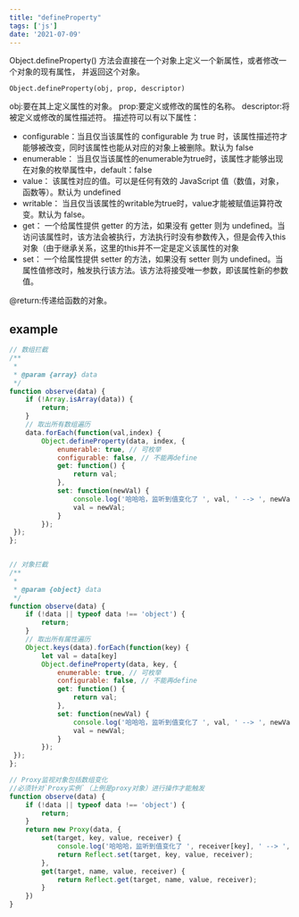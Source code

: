 ```yaml
---
title: "defineProperty"
tags: ['js']
date: '2021-07-09'
---
```

Object.defineProperty() 方法会直接在一个对象上定义一个新属性，或者修改一个对象的现有属性， 并返回这个对象。

```
Object.defineProperty(obj, prop, descriptor)
```

obj:要在其上定义属性的对象。
prop:要定义或修改的属性的名称。
descriptor:将被定义或修改的属性描述符。
描述符可以有以下属性：

+ configurable：当且仅当该属性的 configurable 为 true 时，该属性描述符才能够被改变，同时该属性也能从对应的对象上被删除。默认为 false
+ enumerable： 当且仅当该属性的enumerable为true时，该属性才能够出现在对象的枚举属性中，default：false
+ value： 该属性对应的值。可以是任何有效的 JavaScript 值（数值，对象，函数等）。默认为 undefined
+ writable： 当且仅当该属性的writable为true时，value才能被赋值运算符改变。默认为 false。
+ get： 一个给属性提供 getter 的方法，如果没有 getter 则为 undefined。当访问该属性时，该方法会被执行，方法执行时没有参数传入，但是会传入this对象（由于继承关系，这里的this并不一定是定义该属性的对象
+ set： 一个给属性提供 setter 的方法，如果没有 setter 则为 undefined。当属性值修改时，触发执行该方法。该方法将接受唯一参数，即该属性新的参数值。

@return:传递给函数的对象。

## example

```js
// 数组拦截
/**
 * 
 * @param {array} data 
 */
function observe(data) {
    if (!Array.isArray(data)) {
        return;
    }
    // 取出所有数组遍历
    data.forEach(function(val,index) {
        Object.defineProperty(data, index, {
            enumerable: true, // 可枚举
            configurable: false, // 不能再define
            get: function() {
                return val;
            },
            set: function(newVal) {
                console.log('哈哈哈，监听到值变化了 ', val, ' --> ', newVal);
                val = newVal;
            }
        });
 });
};


// 对象拦截
/**
 * 
 * @param {object} data 
 */
function observe(data) {
    if (!data || typeof data !== 'object') {
        return;
    }
    // 取出所有属性遍历
    Object.keys(data).forEach(function(key) {
        let val = data[key]
        Object.defineProperty(data, key, {
            enumerable: true, // 可枚举
            configurable: false, // 不能再define
            get: function() {
                return val;
            },
            set: function(newVal) {
                console.log('哈哈哈，监听到值变化了 ', val, ' --> ', newVal);
                val = newVal;
            }
        });
 });
};

// Proxy监视对象包括数组变化
//必须针对`Proxy实例`（上例是proxy对象）进行操作才能触发
function observe(data) {
    if (!data || typeof data !== 'object') {
        return;
    }
    return new Proxy(data, {
        set(target, key, value, receiver) {
            console.log('哈哈哈，监听到值变化了 ', receiver[key], ' --> ', value);
            return Reflect.set(target, key, value, receiver);
        },
        get(target, name, value, receiver) {
            return Reflect.get(target, name, value, receiver);
        }
    })
}

```
